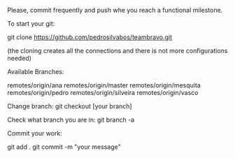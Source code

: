 Please, commit frequently and push whe you reach a functional milestone.

To start your git:

git clone https://github.com/pedrosilvabos/teambravo.git

(the cloning creates all the connections and there is not more configurations needed)

Available Branches:

  remotes/origin/ana
  remotes/origin/master
  remotes/origin/mesquita
  remotes/origin/pedro
  remotes/origin/silveira
  remotes/origin/vasco

Change branch:
git checkout [your branch]

Check what branch you are in:
git branch -a

Commit your work:

git add .
git commit -m "your message"



